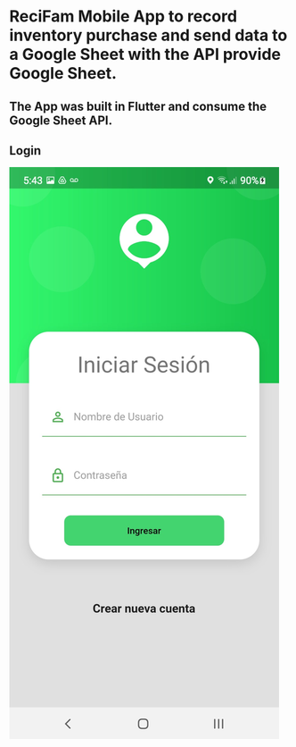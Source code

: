 # ReciFam Mobile App to record inventory purchase and send data to a Google Sheet with the API provide Google Sheet.
## The App was built in Flutter and consume the Google Sheet API. 

## Login

![alt text](src/img1.jpg?raw=true "Login")
